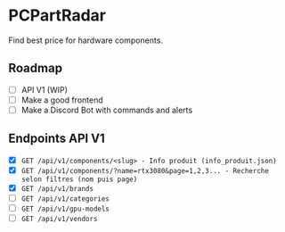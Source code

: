# PCPartRadar

Find best price for hardware components.

## Roadmap

- [ ] API V1 (WIP)
- [ ] Make a good frontend
- [ ] Make a Discord Bot with commands and alerts

## Endpoints API V1


- [x] ``GET /api/v1/components/<slug> - Info produit (info_produit.json)``
- [x] ``GET /api/v1/components/?name=rtx3080&page=1,2,3... - Recherche selon filtres (nom puis page)``
- [x] ``GET /api/v1/brands``
- [ ] ``GET /api/v1/categories``
- [ ] ``GET /api/v1/gpu-models``
- [ ] ``GET /api/v1/vendors``
